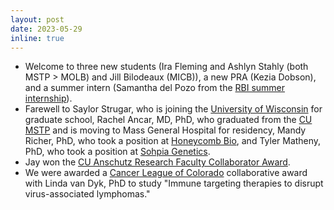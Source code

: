 ```yaml
---
layout: post
date: 2023-05-29
inline: true
---
```


- Welcome to three new students (Ira Fleming and Ashlyn Stahly (both MSTP > MOLB) and Jill Bilodeaux (MICB)), a new PRA (Kezia Dobson), and a summer intern (Samantha del Pozo from the [RBI summer internship](https://medschool.cuanschutz.edu/rbi/training-and-education/summer-internship-program/about)).
- Farewell to Saylor Strugar, who is joining the [University of Wisconsin](https://ipib.wisc.edu/) for graduate school, Rachel Ancar, MD, PhD, who graduated from the [CU MSTP](https://medschool.cuanschutz.edu/mstp) and is moving to Mass General Hospital for residency, Mandy Richer, PhD, who took a position at [Honeycomb Bio](https://honeycomb.bio/), and Tyler Matheny, PhD, who took a position at [Sohpia Genetics](https://www.sophiagenetics.com/).
- Jay won the [CU Anschutz Research Faculty Collaborator Award](https://research.cuanschutz.edu/university-research/news-events/research-awards-ceremony#ac-research-administration-award-7?utm_source=miragenews&utm_medium=miragenews&utm_campaign=news).
- We were awarded a [Cancer League of Colorado](https://www.cancerleague.org/) collaborative award with Linda van Dyk, PhD to study "Immune targeting therapies to disrupt virus-associated lymphomas."